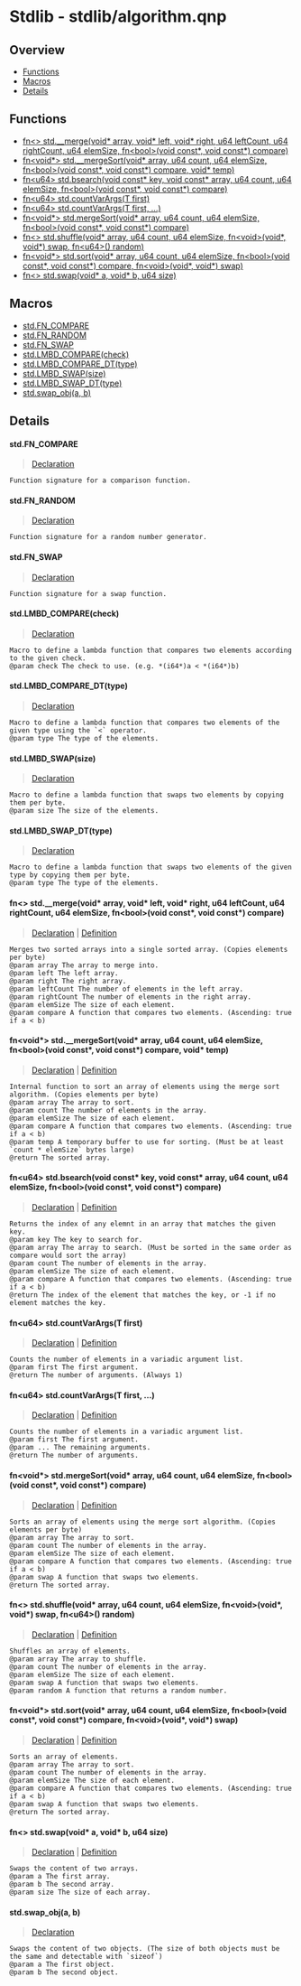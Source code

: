 
# Stdlib - stdlib/algorithm.qnp

## Overview
 - [Functions](#functions)
 - [Macros](#macros)
 - [Details](#details)


## Functions
 - [fn\<\> std.__merge(void* array, void* left, void* right, u64 leftCount, u64 rightCount, u64 elemSize, fn\<bool\>(void const*, void const*) compare)](#ref_ebbea47ab0159895afefb71fdb4ff376)
 - [fn\<void*\> std.__mergeSort(void* array, u64 count, u64 elemSize, fn\<bool\>(void const*, void const*) compare, void* temp)](#ref_1f22f6cdd86dbcb9114a5c400deaab51)
 - [fn\<u64\> std.bsearch(void const* key, void const* array, u64 count, u64 elemSize, fn\<bool\>(void const*, void const*) compare)](#ref_7620a3b85a107268b00cfae846da61b1)
 - [fn\<u64\> std.countVarArgs(T first)](#ref_a4780167fcc663d4b761f1085e061ac8)
 - [fn\<u64\> std.countVarArgs(T first, ...)](#ref_e891ca08f81c297ec7505f67ffe5fd3d)
 - [fn\<void*\> std.mergeSort(void* array, u64 count, u64 elemSize, fn\<bool\>(void const*, void const*) compare)](#ref_f8335c7fc67db19698fca73fe7d4164c)
 - [fn\<\> std.shuffle(void* array, u64 count, u64 elemSize, fn\<void\>(void*, void*) swap, fn\<u64\>() random)](#ref_83bccb6ff12a3cf3e7e3005acf7489b0)
 - [fn\<void*\> std.sort(void* array, u64 count, u64 elemSize, fn\<bool\>(void const*, void const*) compare, fn\<void\>(void*, void*) swap)](#ref_5c35fd71ac9180a270dc73eddf63e700)
 - [fn\<\> std.swap(void* a, void* b, u64 size)](#ref_89283c97d6eb9724f1a59f3d6ff0da26)

## Macros
 - [std.FN_COMPARE](#ref_3108e91a5c48769163cc6624f068efd4)
 - [std.FN_RANDOM](#ref_0bb2a59d76a8ee4551a6e71931197b31)
 - [std.FN_SWAP](#ref_c21fea908082a6590afa66534aac291d)
 - [std.LMBD_COMPARE(check)](#ref_ddc596d61f92363c82dbffbe1da9f53d)
 - [std.LMBD_COMPARE_DT(type)](#ref_5b91eafb258b9be7e596d2d9179b6b43)
 - [std.LMBD_SWAP(size)](#ref_90e85b2068dfe6c3582b342c4b67c5b4)
 - [std.LMBD_SWAP_DT(type)](#ref_37571d12e94a9eb9c066cc52c7b39c74)
 - [std.swap_obj(a, b)](#ref_829ac646b96c2fe9aeed71e858c87d5f)

## Details
#### <a id="ref_3108e91a5c48769163cc6624f068efd4"/>std.FN_COMPARE
> [Declaration](/stdlib/algorithm.qnp?plain=1#L11)
```qinp
Function signature for a comparison function.
```
#### <a id="ref_0bb2a59d76a8ee4551a6e71931197b31"/>std.FN_RANDOM
> [Declaration](/stdlib/algorithm.qnp?plain=1#L17)
```qinp
Function signature for a random number generator.
```
#### <a id="ref_c21fea908082a6590afa66534aac291d"/>std.FN_SWAP
> [Declaration](/stdlib/algorithm.qnp?plain=1#L14)
```qinp
Function signature for a swap function.
```
#### <a id="ref_ddc596d61f92363c82dbffbe1da9f53d"/>std.LMBD_COMPARE(check)
> [Declaration](/stdlib/algorithm.qnp?plain=1#L29)
```qinp
Macro to define a lambda function that compares two elements according to the given check.
@param check The check to use. (e.g. *(i64*)a < *(i64*)b)
```
#### <a id="ref_5b91eafb258b9be7e596d2d9179b6b43"/>std.LMBD_COMPARE_DT(type)
> [Declaration](/stdlib/algorithm.qnp?plain=1#L33)
```qinp
Macro to define a lambda function that compares two elements of the given type using the `<` operator.
@param type The type of the elements.
```
#### <a id="ref_90e85b2068dfe6c3582b342c4b67c5b4"/>std.LMBD_SWAP(size)
> [Declaration](/stdlib/algorithm.qnp?plain=1#L21)
```qinp
Macro to define a lambda function that swaps two elements by copying them per byte.
@param size The size of the elements.
```
#### <a id="ref_37571d12e94a9eb9c066cc52c7b39c74"/>std.LMBD_SWAP_DT(type)
> [Declaration](/stdlib/algorithm.qnp?plain=1#L25)
```qinp
Macro to define a lambda function that swaps two elements of the given type by copying them per byte.
@param type The type of the elements.
```
#### <a id="ref_ebbea47ab0159895afefb71fdb4ff376"/>fn\<\> std.__merge(void* array, void* left, void* right, u64 leftCount, u64 rightCount, u64 elemSize, fn\<bool\>(void const*, void const*) compare)
> [Declaration](/stdlib/algorithm.qnp?plain=1#L70) | [Definition](/stdlib/algorithm.qnp?plain=1#L159)
```qinp
Merges two sorted arrays into a single sorted array. (Copies elements per byte)
@param array The array to merge into.
@param left The left array.
@param right The right array.
@param leftCount The number of elements in the left array.
@param rightCount The number of elements in the right array.
@param elemSize The size of each element.
@param compare A function that compares two elements. (Ascending: true if a < b)
```
#### <a id="ref_1f22f6cdd86dbcb9114a5c400deaab51"/>fn\<void*\> std.__mergeSort(void* array, u64 count, u64 elemSize, fn\<bool\>(void const*, void const*) compare, void* temp)
> [Declaration](/stdlib/algorithm.qnp?plain=1#L60) | [Definition](/stdlib/algorithm.qnp?plain=1#L138)
```qinp
Internal function to sort an array of elements using the merge sort algorithm. (Copies elements per byte)
@param array The array to sort.
@param count The number of elements in the array.
@param elemSize The size of each element.
@param compare A function that compares two elements. (Ascending: true if a < b)
@param temp A temporary buffer to use for sorting. (Must be at least `count * elemSize` bytes large)
@return The sorted array.
```
#### <a id="ref_7620a3b85a107268b00cfae846da61b1"/>fn\<u64\> std.bsearch(void const* key, void const* array, u64 count, u64 elemSize, fn\<bool\>(void const*, void const*) compare)
> [Declaration](/stdlib/algorithm.qnp?plain=1#L98) | [Definition](/stdlib/algorithm.qnp?plain=1#L208)
```qinp
Returns the index of any elemnt in an array that matches the given key.
@param key The key to search for.
@param array The array to search. (Must be sorted in the same order as compare would sort the array)
@param count The number of elements in the array.
@param elemSize The size of each element.
@param compare A function that compares two elements. (Ascending: true if a < b)
@return The index of the element that matches the key, or -1 if no element matches the key.
```
#### <a id="ref_a4780167fcc663d4b761f1085e061ac8"/>fn\<u64\> std.countVarArgs(T first)
> [Declaration](/stdlib/algorithm.qnp?plain=1#L103) | [Definition](/stdlib/algorithm.qnp?plain=1#L228)
```qinp
Counts the number of elements in a variadic argument list.
@param first The first argument.
@return The number of arguments. (Always 1)
```
#### <a id="ref_e891ca08f81c297ec7505f67ffe5fd3d"/>fn\<u64\> std.countVarArgs(T first, ...)
> [Declaration](/stdlib/algorithm.qnp?plain=1#L109) | [Definition](/stdlib/algorithm.qnp?plain=1#L231)
```qinp
Counts the number of elements in a variadic argument list.
@param first The first argument.
@param ... The remaining arguments.
@return The number of arguments.
```
#### <a id="ref_f8335c7fc67db19698fca73fe7d4164c"/>fn\<void*\> std.mergeSort(void* array, u64 count, u64 elemSize, fn\<bool\>(void const*, void const*) compare)
> [Declaration](/stdlib/algorithm.qnp?plain=1#L51) | [Definition](/stdlib/algorithm.qnp?plain=1#L132)
```qinp
Sorts an array of elements using the merge sort algorithm. (Copies elements per byte)
@param array The array to sort.
@param count The number of elements in the array.
@param elemSize The size of each element.
@param compare A function that compares two elements. (Ascending: true if a < b)
@param swap A function that swaps two elements.
@return The sorted array.
```
#### <a id="ref_83bccb6ff12a3cf3e7e3005acf7489b0"/>fn\<\> std.shuffle(void* array, u64 count, u64 elemSize, fn\<void\>(void*, void*) swap, fn\<u64\>() random)
> [Declaration](/stdlib/algorithm.qnp?plain=1#L78) | [Definition](/stdlib/algorithm.qnp?plain=1#L187)
```qinp
Shuffles an array of elements.
@param array The array to shuffle.
@param count The number of elements in the array.
@param elemSize The size of each element.
@param swap A function that swaps two elements.
@param random A function that returns a random number.
```
#### <a id="ref_5c35fd71ac9180a270dc73eddf63e700"/>fn\<void*\> std.sort(void* array, u64 count, u64 elemSize, fn\<bool\>(void const*, void const*) compare, fn\<void\>(void*, void*) swap)
> [Declaration](/stdlib/algorithm.qnp?plain=1#L42) | [Definition](/stdlib/algorithm.qnp?plain=1#L115)
```qinp
Sorts an array of elements.
@param array The array to sort.
@param count The number of elements in the array.
@param elemSize The size of each element.
@param compare A function that compares two elements. (Ascending: true if a < b)
@param swap A function that swaps two elements.
@return The sorted array.
```
#### <a id="ref_89283c97d6eb9724f1a59f3d6ff0da26"/>fn\<\> std.swap(void* a, void* b, u64 size)
> [Declaration](/stdlib/algorithm.qnp?plain=1#L89) | [Definition](/stdlib/algorithm.qnp?plain=1#L196)
```qinp
Swaps the content of two arrays.
@param a The first array.
@param b The second array.
@param size The size of each array.
```
#### <a id="ref_829ac646b96c2fe9aeed71e858c87d5f"/>std.swap_obj(a, b)
> [Declaration](/stdlib/algorithm.qnp?plain=1#L83)
```qinp
Swaps the content of two objects. (The size of both objects must be the same and detectable with `sizeof`)
@param a The first object.
@param b The second object.
```

